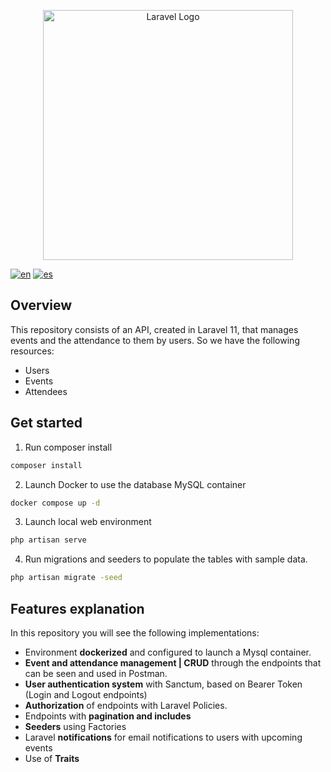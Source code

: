 <p align="center"><a href="https://laravel.com" target="_blank"><img src="https://raw.githubusercontent.com/laravel/art/master/logo-lockup/5%20SVG/2%20CMYK/1%20Full%20Color/laravel-logolockup-cmyk-red.svg" width="400" alt="Laravel Logo"></a></p>

[![en](https://img.shields.io/badge/lang-en-blue.svg)](https://github.com/pmdavid/api-event-management?tab=readme-ov-file)
[![es](https://img.shields.io/badge/lang-es-red.svg)](https://github.com/pmdavid/api-event-management/blob/main/README.es.md)

## Overview

This repository consists of an API, created in Laravel 11, that manages events and the attendance to them by users. So we have the following resources:

- Users
- Events
- Attendees

## Get started

1. Run composer install

```bash
composer install
```
2. Launch Docker to use the database MySQL container

```bash
docker compose up -d
```

3. Launch local web environment

```bash
php artisan serve
```

4. Run migrations and seeders to populate the tables with sample data.


```bash
php artisan migrate -seed 
```

## Features explanation

In this repository you will see the following implementations:

- Environment **dockerized** and configured to launch a Mysql container.
- **Event and attendance management | CRUD** through the endpoints that can be seen and used in Postman.
- **User authentication system** with Sanctum, based on Bearer Token (Login and Logout endpoints)
- **Authorization** of endpoints with Laravel Policies.
- Endpoints with **pagination and includes**
- **Seeders** using Factories
- Laravel **notifications** for email notifications to users with upcoming events
- Use of **Traits**


